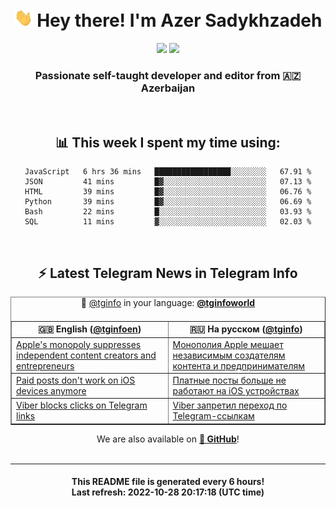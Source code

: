 <div align="center">
	<div>
		<h1>
      <img src="./assets/hi.gif" width="30px"> Hey there! I'm Azer Sadykhzadeh
    </h1>
    <img height="18" src="https://komarev.com/ghpvc/?username=sadykhzadeh&label=Views&color=2081c1&style=flat-square" />
		<a href="https://wakatime.com/@Azer"> <img height="18" src="https://wakatime.com/badge/user/f80ae27a-c328-426f-a381-bc84136e2dd6.svg" /> </a>
    <h3>
      Passionate self-taught developer and editor from 🇦🇿 Azerbaijan
    </h3>
  </div>
  <br>

<h2>📊 This week I spent my time using:</h2>

<!--START_SECTION:waka-->

```text
JavaScript   6 hrs 36 mins   █████████████████░░░░░░░░   67.91 %
JSON         41 mins         █▓░░░░░░░░░░░░░░░░░░░░░░░   07.13 %
HTML         39 mins         █▓░░░░░░░░░░░░░░░░░░░░░░░   06.76 %
Python       39 mins         █▓░░░░░░░░░░░░░░░░░░░░░░░   06.69 %
Bash         22 mins         █░░░░░░░░░░░░░░░░░░░░░░░░   03.93 %
SQL          11 mins         ▓░░░░░░░░░░░░░░░░░░░░░░░░   02.03 %
```

<!--END_SECTION:waka-->

<br>

<h2>⚡️ Latest Telegram News in Telegram Info</h2>
  <table border>
		<tr>
			<th width="50%">🇬🇧 English (<a href="https://t.me/tginfoen">@tginfoen</a>)</th>
			<th>🇷🇺 На русском (<a href="https://t.me/tginfo">@tginfo</a>)</th>
		</tr>
		<caption>🚩 <a href="https://t.me/tginfo">@tginfo</a> in your language: <a href="https://t.me/tginfoworld"><b>@tginfoworld</b></a><caption/>
  <tr><td><a href="https://t.me/tginfoen/1515">Apple's monopoly suppresses independent content creators and entrepreneurs </a></td>
    <td><a href="https://t.me/tginfo/3466">Монополия Apple мешает независимым создателям контента и предпринимателям</a></td></tr><tr><td><a href="https://t.me/tginfoen/1514">Paid posts don't work on iOS devices anymore</a></td>
    <td><a href="https://t.me/tginfo/3465">Платные посты больше не работают на iOS устройствах</a></td></tr><tr><td><a href="https://t.me/tginfoen/1513">Viber blocks clicks on Telegram links</a></td>
    <td><a href="https://t.me/tginfo/3464">Viber запретил переход по Telegram-ссылкам</a></td></tr>
</table>
We are also available on <a href="https://github.com/tginfo"><b>🐙 GitHub</b></a>!
</div>

<br>
<hr>
<h4 align="center">This README file is generated <b>every 6 hours</b>!</br>Last refresh: <b>2022-10-28 20:17:18 (UTC time)</b></h4>

